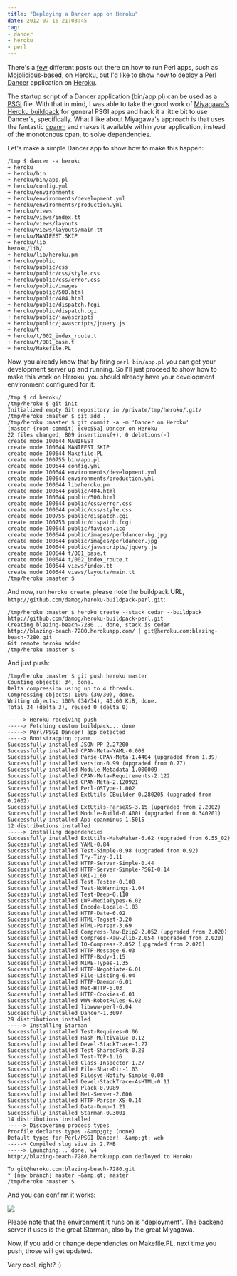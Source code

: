 ```yaml
---
title: "Deploying a Dancer app on Heroku"
date: 2012-07-16 21:03:45
tag:
- dancer
- heroku
- perl
---
```

There's a <a href="http://blog.kraih.com/post/43199102900/mojolicious-in-the-cloud-hello-heroku">few</a> different posts out there on how to run Perl apps, such as Mojolicious-based, on Heroku, but I'd like to show how to deploy a <a href="http://perldancer.org/">Perl Dancer</a> application on <a href="http://www.heroku.com/">Heroku</a>.

The startup script of a Dancer application (bin/app.pl) can be used as a <a href="http://plackperl.org/">PSGI</a> file. With that in mind, I was able to take the good work of <a href="http://bulknews.typepad.com/">Miyagawa's</a> <a href="https://github.com/miyagawa/heroku-buildpack-perl">Heroku buildpack</a> for general PSGI apps and hack it a little bit to use Dancer's, specifically. What I like about Miyagawa's approach is that uses the fantastic <a href="http://search.cpan.org/~miyagawa/App-cpanminus-1.5015/bin/cpanm">cpanm</a> and makes it available within your application, instead of the monotonous cpan, to solve dependencies.

Let's make a simple Dancer app to show how to make this happen:

    /tmp $ dancer -a heroku
    + heroku
    + heroku/bin
    + heroku/bin/app.pl
    + heroku/config.yml
    + heroku/environments
    + heroku/environments/development.yml
    + heroku/environments/production.yml
    + heroku/views
    + heroku/views/index.tt
    + heroku/views/layouts
    + heroku/views/layouts/main.tt
    + heroku/MANIFEST.SKIP
    + heroku/lib
    heroku/lib/
    + heroku/lib/heroku.pm
    + heroku/public
    + heroku/public/css
    + heroku/public/css/style.css
    + heroku/public/css/error.css
    + heroku/public/images
    + heroku/public/500.html
    + heroku/public/404.html
    + heroku/public/dispatch.fcgi
    + heroku/public/dispatch.cgi
    + heroku/public/javascripts
    + heroku/public/javascripts/jquery.js
    + heroku/t
    + heroku/t/002_index_route.t
    + heroku/t/001_base.t
    + heroku/Makefile.PL

Now, you already know that by firing `perl bin/app.pl` you can get your development server up and running. So I'll just proceed to show how to make this work on Heroku, you should already have your development environment configured for it:

    /tmp $ cd heroku/
    /tmp/heroku $ git init
    Initialized empty Git repository in /private/tmp/heroku/.git/
    /tmp/heroku :master $ git add .
    /tmp/heroku :master $ git commit -a -m 'Dancer on Heroku'
    [master (root-commit) 6c0c55a] Dancer on Heroku
    22 files changed, 809 insertions(+), 0 deletions(-)
    create mode 100644 MANIFEST
    create mode 100644 MANIFEST.SKIP
    create mode 100644 Makefile.PL
    create mode 100755 bin/app.pl
    create mode 100644 config.yml
    create mode 100644 environments/development.yml
    create mode 100644 environments/production.yml
    create mode 100644 lib/heroku.pm
    create mode 100644 public/404.html
    create mode 100644 public/500.html
    create mode 100644 public/css/error.css
    create mode 100644 public/css/style.css
    create mode 100755 public/dispatch.cgi
    create mode 100755 public/dispatch.fcgi
    create mode 100644 public/favicon.ico
    create mode 100644 public/images/perldancer-bg.jpg
    create mode 100644 public/images/perldancer.jpg
    create mode 100644 public/javascripts/jquery.js
    create mode 100644 t/001_base.t
    create mode 100644 t/002_index_route.t
    create mode 100644 views/index.tt
    create mode 100644 views/layouts/main.tt
    /tmp/heroku :master $

And now, run `heroku create`, please note the buildpack URL, `http://github.com/damog/heroku-buildpack-perl.git`:

    /tmp/heroku :master $ heroku create --stack cedar --buildpack http://github.com/damog/heroku-buildpack-perl.git
    Creating blazing-beach-7280... done, stack is cedar
    http://blazing-beach-7280.herokuapp.com/ | git@heroku.com:blazing-beach-7280.git
    Git remote heroku added
    /tmp/heroku :master $

And just push:

    /tmp/heroku :master $ git push heroku master
    Counting objects: 34, done.
    Delta compression using up to 4 threads.
    Compressing objects: 100% (30/30), done.
    Writing objects: 100% (34/34), 40.60 KiB, done.
    Total 34 (delta 3), reused 0 (delta 0)

    -----> Heroku receiving push
    -----> Fetching custom buildpack... done
    -----> Perl/PSGI Dancer! app detected
    -----> Bootstrapping cpanm
    Successfully installed JSON-PP-2.27200
    Successfully installed CPAN-Meta-YAML-0.008
    Successfully installed Parse-CPAN-Meta-1.4404 (upgraded from 1.39)
    Successfully installed version-0.99 (upgraded from 0.77)
    Successfully installed Module-Metadata-1.000009
    Successfully installed CPAN-Meta-Requirements-2.122
    Successfully installed CPAN-Meta-2.120921
    Successfully installed Perl-OSType-1.002
    Successfully installed ExtUtils-CBuilder-0.280205 (upgraded from 0.2602)
    Successfully installed ExtUtils-ParseXS-3.15 (upgraded from 2.2002)
    Successfully installed Module-Build-0.4001 (upgraded from 0.340201)
    Successfully installed App-cpanminus-1.5015
    12 distributions installed
    -----> Installing dependencies
    Successfully installed ExtUtils-MakeMaker-6.62 (upgraded from 6.55_02)
    Successfully installed YAML-0.84
    Successfully installed Test-Simple-0.98 (upgraded from 0.92)
    Successfully installed Try-Tiny-0.11
    Successfully installed HTTP-Server-Simple-0.44
    Successfully installed HTTP-Server-Simple-PSGI-0.14
    Successfully installed URI-1.60
    Successfully installed Test-Tester-0.108
    Successfully installed Test-NoWarnings-1.04
    Successfully installed Test-Deep-0.110
    Successfully installed LWP-MediaTypes-6.02
    Successfully installed Encode-Locale-1.03
    Successfully installed HTTP-Date-6.02
    Successfully installed HTML-Tagset-3.20
    Successfully installed HTML-Parser-3.69
    Successfully installed Compress-Raw-Bzip2-2.052 (upgraded from 2.020)
    Successfully installed Compress-Raw-Zlib-2.054 (upgraded from 2.020)
    Successfully installed IO-Compress-2.052 (upgraded from 2.020)
    Successfully installed HTTP-Message-6.03
    Successfully installed HTTP-Body-1.15
    Successfully installed MIME-Types-1.35
    Successfully installed HTTP-Negotiate-6.01
    Successfully installed File-Listing-6.04
    Successfully installed HTTP-Daemon-6.01
    Successfully installed Net-HTTP-6.03
    Successfully installed HTTP-Cookies-6.01
    Successfully installed WWW-RobotRules-6.02
    Successfully installed libwww-perl-6.04
    Successfully installed Dancer-1.3097
    29 distributions installed
    -----> Installing Starman
    Successfully installed Test-Requires-0.06
    Successfully installed Hash-MultiValue-0.12
    Successfully installed Devel-StackTrace-1.27
    Successfully installed Test-SharedFork-0.20
    Successfully installed Test-TCP-1.16
    Successfully installed Class-Inspector-1.27
    Successfully installed File-ShareDir-1.03
    Successfully installed Filesys-Notify-Simple-0.08
    Successfully installed Devel-StackTrace-AsHTML-0.11
    Successfully installed Plack-0.9989
    Successfully installed Net-Server-2.006
    Successfully installed HTTP-Parser-XS-0.14
    Successfully installed Data-Dump-1.21
    Successfully installed Starman-0.3001
    14 distributions installed
    -----> Discovering process types
    Procfile declares types -&amp;gt; (none)
    Default types for Perl/PSGI Dancer! -&amp;gt; web
    -----> Compiled slug size is 2.7MB
    -----> Launching... done, v4
    http://blazing-beach-7280.herokuapp.com deployed to Heroku

    To git@heroku.com:blazing-beach-7280.git
    * [new branch] master -&amp;gt; master
    /tmp/heroku :master $

And you can confirm it works:

![](/old/stereonaut/2012/07/Screen-Shot-2012-07-16-at-8.54.03-PM.png)

Please note that the environment it runs on is "deployment". The backend server it uses is the great Starman, also by the great Miyagawa.

Now, if you add or change dependencies on Makefile.PL, next time you push, those will get updated.

Very cool, right? :)

